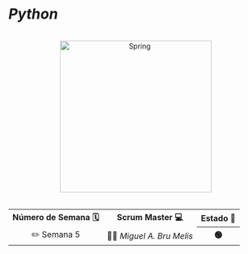 # *Python*

<br>

<div align="center">
<img src="https://media0.giphy.com/media/KAq5w47R9rmTuvWOWa/giphy.gif" alt="Spring" width="300" height="300"></img>
</div>  

<br>

  <table align="center">
	<tr>
		<th>Número de Semana 🗓️ </th>
		<th>Scrum Master 💻</th>
    <th>Estado 🚀 </th>
  </tr>
   	<tr>
		<td align="center">✏️ Semana 5</td>
		<td>👨‍💻<em>  Miguel A. Bru Melis </em></td>
		<th> 🟢 </th>
   	</tr>
</table>
